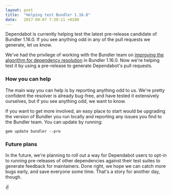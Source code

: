 ```yaml
---
layout: post
title:  "Helping test Bundler 1.16.0"
date:   2017-09-07 7:30:11 +0100
---
```


Dependabot is currently helping test the latest pre-release candidate of
Bundler 1.16.0. If you see anything odd in any of the pull requests we generate,
let us know.

We've had the privilege of working with the Bundler team on
[improving the algorithm for dependency resolution][improving-resolution] in
Bundler 1.16.0. Now we're helping test it by using a pre-release to generate
Dependabot's pull requests.

### How you can help

The main way you can help is by reporting anything odd to us. We're pretty
confident the resolver is already bug-free, and have tested it extensively
ourselves, but if you see anything odd, we want to know.

If you want to get more involved, an easy place to start would be upgrading the
version of Bundler you run locally and reporting any issues you find to the
Bundler team. You can update by running:

```
gem update bundler --pre
```

### Future plans

In the future, we're planning to roll out a way for Dependabot users to opt-in
to running pre-releases of other dependencies against their test suites to
generate feedback for maintainers. Done right, we hope we can catch more bugs
early, and save everyone some time. That's a story for another day, though.

✌️

[improving-resolution]: https://dependabot.com/blog/improving-dependency-resolution-in-bundler

